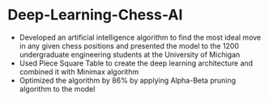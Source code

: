# Deep-Learning-Chess-AI
- Developed an artificial intelligence algorithm to find the most ideal move in any given chess positions and presented the model to the 1200 undergraduate engineering students at the University of Michigan
- Used Piece Square Table to create the deep learning architecture and combined it with Minimax algorithm
- Optimized the algorithm by 86% by applying Alpha-Beta pruning algorithm to the model
